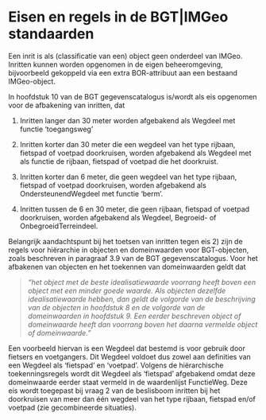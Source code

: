 # Eisen en regels in de BGT\|IMGeo standaarden

Een inrit is als (classificatie van een) object geen onderdeel van IMGeo.
Inritten kunnen worden opgenomen in de eigen beheeromgeving, bijvoorbeeld
gekoppeld via een extra BOR-attribuut aan een bestaand IMGeo-object.

In hoofdstuk 10 van de BGT gegevenscatalogus is/wordt als eis opgenomen voor de
afbakening van inritten, dat

1.  Inritten langer dan 30 meter worden afgebakend als Wegdeel met functie
    ‘toegangsweg’

2.  Inritten korter dan 30 meter die een wegdeel van het type rijbaan, fietspad
    of voetpad doorkruisen, worden afgebakend als Wegdeel met als functie de
    rijbaan, fietspad of voetpad die het doorkruist.

3.  Inritten korter dan 6 meter, die geen wegdeel van het type rijbaan, fietspad
    of voetpad doorkruisen, worden afgebakend als OndersteunendWegdeel met
    functie ‘berm’.

4.  Inritten tussen de 6 en 30 meter, die geen rijbaan, fietspad of voetpad
    doorkruisen, worden afgebakend als Wegdeel, Begroeid- of
    OnbegroeidTerreindeel.

Belangrijk aandachtspunt bij het toetsen van inritten tegen eis 2) zijn de
regels voor hiërarchie in objecten en domeinwaarden voor BGT-objecten, zoals
beschreven in paragraaf 3.9 van de BGT gegevenscatalogus. Voor het afbakenen van
objecten en het toekennen van domeinwaarden geldt dat

>   *“het object met de beste idealisatiewaarde voorrang heeft boven een object
>   met een minder goede waarde. Als objecten dezelfde idealisatiewaarde hebben,
>   dan geldt de volgorde van de beschrijving van de objecten in hoofdstuk 8 en
>   de volgorde van de domeinwaarden in hoofdstuk 9. Een eerder beschreven
>   object of domeinwaarde heeft dan voorrang boven het daarna vermelde object
>   of domeinwaarde.”*

Een voorbeeld hiervan is een Wegdeel dat bestemd is voor gebruik door fietsers
en voetgangers. Dit Wegdeel voldoet dus zowel aan definities van een Wegdeel als
‘fietspad’ en ‘voetpad’. Volgens de hiërarchische toekenningsregels wordt dit
Wegdeel als ‘fietspad’ afgebakend omdat deze domeinwaarde eerder staat vermeld
in de waardenlijst FunctieWeg. Deze eis wordt toegepast bij vraag 2 van de
beslisboom inritten bij het doorkruisen van meer dan één wegdeel van het type
rijbaan, fietspad en/of voetpad (zie gecombineerde situaties).

